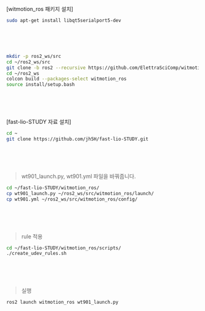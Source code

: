 
[witmotion_ros 패키지 설치]  


```bash
sudo apt-get install libqt5serialport5-dev
```

<br/>
<br/>
<br/>


```bash
mkdir -p ros2_ws/src
cd ~/ros2_ws/src
git clone -b ros2 --recursive https://github.com/ElettraSciComp/witmotion_IMU_ros.git witmotion_ros
cd ~/ros2_ws
colcon build --packages-select witmotion_ros
source install/setup.bash
```

<br/>
<br/>
<br/>


[fast-lio-STUDY 자료 설치]  

```bash
cd ~
git clone https://github.com/jh5H/fast-lio-STUDY.git
```
<br/>
<br/>
<br/>

 > wt901_launch.py, wt901.yml 파일을 바꿔줍니다.  

```bash
cd ~/fast-lio-STUDY/witmotion_ros/
cp wt901_launch.py ~/ros2_ws/src/witmotion_ros/launch/
cp wt901.yml ~/ros2_ws/src/witmotion_ros/config/
```
<br/>
<br/>
<br/>

 > rule 적용  

```bash
cd ~/fast-lio-STUDY/witmotion_ros/scripts/
./create_udev_rules.sh
```
<br/>
<br/>
<br/>

 > 실행  

```bash
ros2 launch witmotion_ros wt901_launch.py 
```



